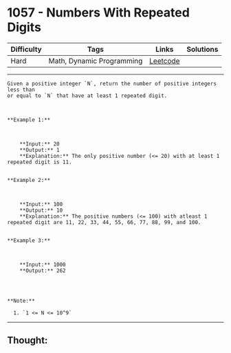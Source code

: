 # 1057 - Numbers With Repeated Digits

Difficulty  | Tags | Links | Solutions
----------- | ---- | ----- | -----
Hard | Math, Dynamic Programming | [Leetcode](https://leetcode.com/problems/numbers-with-repeated-digits/description/) |


-----------

```
Given a positive integer `N`, return the number of positive integers less than
or equal to `N` that have at least 1 repeated digit.



**Example 1:**

    
    
    **Input:** 20
    **Output:** 1
    **Explanation:** The only positive number (<= 20) with at least 1 repeated digit is 11.
    

**Example 2:**

    
    
    **Input:** 100
    **Output:** 10
    **Explanation:** The positive numbers (<= 100) with atleast 1 repeated digit are 11, 22, 33, 44, 55, 66, 77, 88, 99, and 100.
    

**Example 3:**

    
    
    **Input:** 1000
    **Output:** 262
    



**Note:**

  1. `1 <= N <= 10^9`
```

-----------

## Thought:
